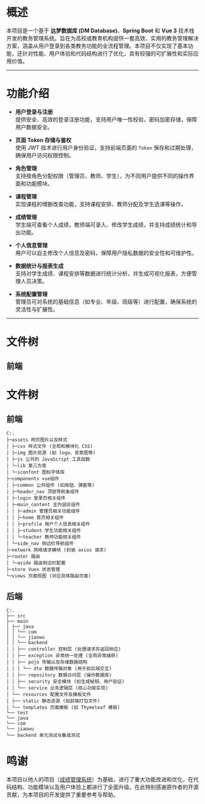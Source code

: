 # **概述**

本项目是一个基于 **达梦数据库 (DM Database)**、**Spring Boot** 和 **Vue 3** 技术栈开发的教务管理系统。旨在为高校或教育机构提供一套高效、实用的教务管理解决方案，涵盖从用户登录到各类教务功能的全流程管理。本项目不仅实现了基本功能，还针对性能、用户体验和代码结构进行了优化，具有较强的可扩展性和实际应用价值。

---

# **功能介绍**

- **用户登录与注册**  
  提供安全、高效的登录注册功能，支持用户唯一性校验，密码加密存储，保障用户数据安全。

- **页面 Token 存储与鉴权**  
  使用 JWT 技术进行用户身份验证，支持前端页面的 `Token` 保存和过期处理，确保用户访问权限控制。

- **角色管理**  
  支持按角色分配权限（管理员、教师、学生），为不同用户提供不同的操作界面和功能模块。

- **课程管理**  
  实现课程的增删改查功能，支持课程安排、教师分配及学生选课等操作。

- **成绩管理**  
  学生端可查看个人成绩，教师端可录入、修改学生成绩，并支持成绩统计和导出功能。

- **个人信息管理**  
  用户可以自主修改个人信息及密码，保障用户隐私数据的安全性和可维护性。

- **数据统计与报表生成**  
  支持对学生成绩、课程安排等数据进行统计分析，并生成可视化报表，方便管理人员决策。

- **系统配置管理**  
  管理员可对系统的基础信息（如专业、年级、班级等）进行配置，确保系统的灵活性与扩展性。

---

# 文件树

## 前端


# 文件树

## 前端

```
C:.
├─assets 网页图片以及样式
│ ├─css 样式文件 (全局和模块化 CSS)
│ ├─img 图片资源 (如 logo、背景图等)
│ ├─js 公共的 JavaScript 工具函数
│ └─lib 第三方库
│ └─iconfont 图标字体库
├─components vue组件
│ ├─common 公共组件 (如按钮、弹窗等)
│ ├─header_nav 顶部导航条组件
│ ├─login 登录页相关组件
│ ├─main_content 主内容区组件
│ │ ├─admin 管理员相关功能组件
│ │ ├─home 首页相关组件
│ │ ├─profile 用户个人信息相关组件
│ │ ├─student 学生功能相关组件
│ │ └─teacher 教师功能相关组件
│ └─side_nav 侧边栏导航组件
├─network 网络请求模块 (封装 axios 请求)
├─router 路由
│ └─aside 路由侧边栏配置
├─store Vuex 状态管理
└─views 页面视图 (对应具体路由页面)

```

## 后端
```
C:.
├── src
├── main
│ ├── java
│ │ └── com
│ │ └── jiaowu
│ │ └── backend
│ │ ├── controller 控制层 (处理请求并返回响应)
│ │ ├── exception 异常统一处理 (全局异常捕获)
│ │ ├── pojo 传输以及存储数据结构
│ │ │ └── dto 数据传输对象 (用于前后端交互)
│ │ ├── repository 数据访问层 (操作数据库)
│ │ ├── security 安全模块 (如生成秘钥、用户验证)
│ │ └── service 业务逻辑层 (核心功能实现)
│ └── resources 配置文件及模板文件
│ ├── static 静态资源 (如前端打包文件)
│ └── templates 页面模板 (如 Thymeleaf 模板)
└── test
└── java
└── com
└── jiaowu
└── backend 单元测试与集成测试

```

# **鸣谢**

本项目以他人的项目（[成绩管理系统](https://gitee.com/DeitySpark/score-management-system)）为基础，进行了重大功能改进和优化，在代码结构、功能模块以及用户体验上都进行了全面升级。在此特别感谢原作者的开源贡献，为本项目的开发提供了重要参考与帮助。